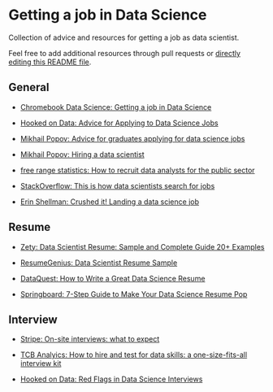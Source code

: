 # Getting a job in Data Science

Collection of advice and resources for getting a job as data scientist.

Feel free to add additional resources through pull requests or [directly editing this README file](https://help.github.com/en/articles/editing-files-in-another-users-repository).


## General 

- [Chromebook Data Science: Getting a job in Data Science](https://leanpub.com/universities/courses/jhu/cbds-getting-jobs)

- [Hooked on Data: Advice for Applying to Data Science Jobs](https://hookedondata.org/advice-for-applying-to-data-science-jobs/)

- [Mikhail Popov: Advice for graduates applying for data science jobs](https://mpopov.com/blog/advice-for-grads-entering-industry-datasci)

- [Mikhail Popov: Hiring a data scientist](https://blog.wikimedia.org/2017/02/02/hiring-data-scientist/)

- [free range statistics: How to recruit data analysts for the public sector](http://freerangestats.info/blog/2018/01/23/recruiting)

- [StackOverflow: This is how data scientists search for jobs](https://www.stackoverflowbusiness.com/blog/this-is-how-data-scientists-search-for-jobs)

- [Erin Shellman: Crushed it! Landing a data science job](http://www.erinshellman.com/crushed-it-landing-a-data-science-job/)



## Resume

- [Zety: Data Scientist Resume: Sample and Complete Guide 20+ Examples](https://zety.com/blog/data-scientist-resume-example)

- [ResumeGenius: Data Scientist Resume Sample](https://resumegenius.com/resume-samples/data-scientist-resume-example)

- [DataQuest: How to Write a Great Data Science Resume](https://www.dataquest.io/blog/how-data-science-resume-cv/)

- [Springboard: 7-Step Guide to Make Your Data Science Resume Pop](https://www.springboard.com/blog/data-science-resume/)



## Interview

- [Stripe: On-site interviews: what to expect](https://docs.google.com/document/d/1tgvIH69rhZMk88qNJ1CsuobKdzkc95xVZn5Khkc2qVc/edit)

- [TCB Analyics: How to hire and test for data skills: a one-size-fits-all interview kit](http://tcbanalytics.com/2016/01/29/how-to-hire-and-test-for-data-skills-a-one-size-fits-all-interview-kit/)

- [Hooked on Data: Red Flags in Data Science Interviews](https://hookedondata.org/red-flags-in-data-science-interviews/)



